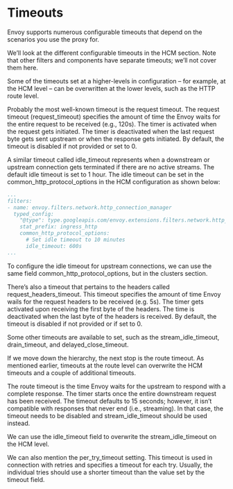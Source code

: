 # Timeouts
Envoy supports numerous configurable timeouts that depend on the scenarios you use the proxy for.

We’ll look at the different configurable timeouts in the HCM section. Note that other filters and components have separate timeouts; we’ll not cover them here.

Some of the timeouts set at a higher-levels in configuration – for example, at the HCM level – can be overwritten at the lower levels, such as the HTTP route level.

Probably the most well-known timeout is the request timeout. The request timeout (request_timeout) specifies the amount of time the Envoy waits for the entire request to be received (e.g., 120s). The timer is activated when the request gets initiated. The timer is deactivated when the last request byte gets sent upstream or when the response gets initiated. By default, the timeout is disabled if not provided or set to 0.

A similar timeout called idle_timeout represents when a downstream or upstream connection gets terminated if there are no active streams. The default idle timeout is set to 1 hour. The idle timeout can be set in the common_http_protocol_options in the HCM configuration as shown below:

```yaml
...
filters:
- name: envoy.filters.network.http_connection_manager
  typed_config:
    "@type": type.googleapis.com/envoy.extensions.filters.network.http_connection_manager.v3.HttpConnectionManager
    stat_prefix: ingress_http
    common_http_protocol_options:
      # Set idle timeout to 10 minutes
      idle_timeout: 600s
...
```

To configure the idle timeout for upstream connections, we can use the same field common_http_protocol_options, but in the clusters section.

There’s also a timeout that pertains to the headers called request_headers_timeout. This timeout specifies the amount of time Envoy wails for the request headers to be received (e.g. 5s). The timer gets activated upon receiving the first byte of the headers. The time is deactivated when the last byte of the headers is received. By default, the timeout is disabled if not provided or if set to 0.

Some other timeouts are available to set, such as the stream_idle_timeout, drain_timeout, and delayed_close_timeout.

If we move down the hierarchy, the next stop is the route timeout. As mentioned earlier, timeouts at the route level can overwrite the HCM timeouts and a couple of additional timeouts.

The route timeout is the time Envoy waits for the upstream to respond with a complete response. The timer starts once the entire downstream request has been received. The timeout defaults to 15 seconds; however, it isn’t compatible with responses that never end (i.e., streaming). In that case, the timeout needs to be disabled and stream_idle_timeout should be used instead.

We can use the idle_timeout field to overwrite the stream_idle_timeout on the HCM level.

We can also mention the per_try_timeout setting. This timeout is used in connection with retries and specifies a timeout for each try. Usually, the individual tries should use a shorter timeout than the value set by the timeout field.